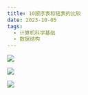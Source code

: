 ```yaml
---
title: 10顺序表和链表的比较
date: 2023-10-05
tags:
  - 计算机科学基础
  - 数据结构
---
```


![](/images/posts/Pasted%20image%2020231005151147.png)

![](/images/posts/Pasted%20image%2020231005151150.png)

![](/images/posts/Pasted%20image%2020231005151155.png)
